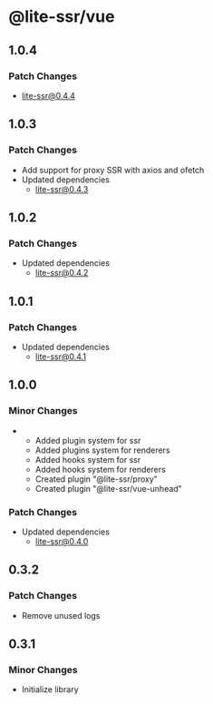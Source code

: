 # @lite-ssr/vue

## 1.0.4

### Patch Changes

- lite-ssr@0.4.4

## 1.0.3

### Patch Changes

- Add support for proxy SSR with axios and ofetch
- Updated dependencies
  - lite-ssr@0.4.3

## 1.0.2

### Patch Changes

- Updated dependencies
  - lite-ssr@0.4.2

## 1.0.1

### Patch Changes

- Updated dependencies
  - lite-ssr@0.4.1

## 1.0.0

### Minor Changes

- - Added plugin system for ssr
  - Added plugins system for renderers
  - Added hooks system for ssr
  - Added hooks system for renderers
  - Created plugin "@lite-ssr/proxy"
  - Created plugin "@lite-ssr/vue-unhead"

### Patch Changes

- Updated dependencies
  - lite-ssr@0.4.0

## 0.3.2

### Patch Changes

- Remove unused logs

## 0.3.1

### Minor Changes

- Initialize library
